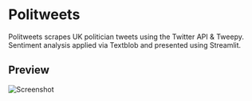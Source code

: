 # Politweets
Politweets scrapes UK politician tweets using the Twitter API &amp; Tweepy. Sentiment analysis applied via Textblob and presented using Streamlit.

## Preview

![Screenshot](Politweets/politweets_screen.png)
